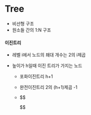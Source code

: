 # Tree

- 비선형 구조
- 원소들 간의 1:N 구조



#### 이진트리

- 레벨 i에서 노드의 쵀대 개수는 2의 i제곱

- 높이가 h일때 이진 트리가 가지는 노드

  - 포화이진트리 h+1

  - 완전이진트리 2의 (h+1)제곱 -1 

  - 
    $$
    
    $$
    